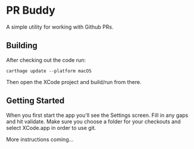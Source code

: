 
# PR Buddy

A simple utility for working with Github PRs.


## Building

After checking out the code run:

`carthage update --platform macOS`

Then open the XCode project and build/run from there.

## Getting Started

When you first start the app you'll see the Settings screen. Fill in any gaps and hit validate.  Make sure you choose a folder for your checkouts and select XCode.app in order to use git.

More instructions coming...


